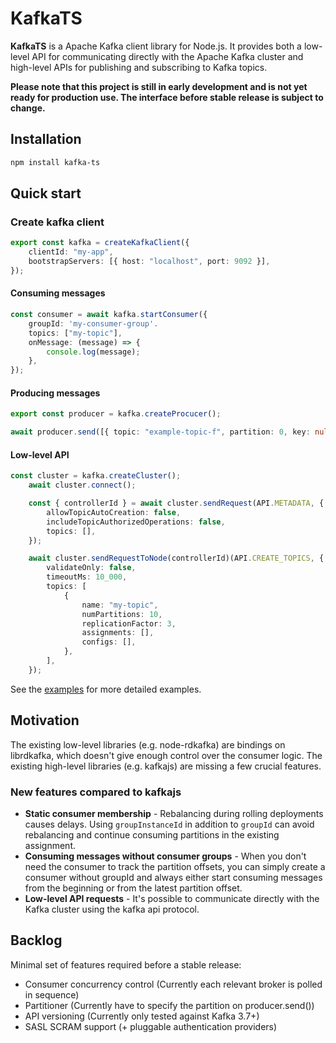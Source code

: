 # KafkaTS

**KafkaTS** is a Apache Kafka client library for Node.js. It provides both a low-level API for communicating directly with the Apache Kafka cluster and high-level APIs for publishing and subscribing to Kafka topics.

**Please note that this project is still in early development and is not yet ready for production use. The interface before stable release is subject to change.**

## Installation

```bash
npm install kafka-ts
```

## Quick start

### Create kafka client

```typescript
export const kafka = createKafkaClient({
    clientId: "my-app",
    bootstrapServers: [{ host: "localhost", port: 9092 }],
});
```

#### Consuming messages

```typescript
const consumer = await kafka.startConsumer({
    groupId: 'my-consumer-group'.
    topics: ["my-topic"],
    onMessage: (message) => {
        console.log(message);
    },
});
```

#### Producing messages

```typescript
export const producer = kafka.createProcucer();

await producer.send([{ topic: "example-topic-f", partition: 0, key: null, value: line }]);
```

#### Low-level API

```typescript
const cluster = kafka.createCluster();
    await cluster.connect();

    const { controllerId } = await cluster.sendRequest(API.METADATA, {
        allowTopicAutoCreation: false,
        includeTopicAuthorizedOperations: false,
        topics: [],
    });

    await cluster.sendRequestToNode(controllerId)(API.CREATE_TOPICS, {
        validateOnly: false,
        timeoutMs: 10_000,
        topics: [
            {
                name: "my-topic",
                numPartitions: 10,
                replicationFactor: 3,
                assignments: [],
                configs: [],
            },
        ],
    });
```

See the [examples](./examples) for more detailed examples.

## Motivation

The existing low-level libraries (e.g. node-rdkafka) are bindings on librdkafka, which doesn't give enough control over the consumer logic.
The existing high-level libraries (e.g. kafkajs) are missing a few crucial features.

### New features compared to kafkajs

* **Static consumer membership** - Rebalancing during rolling deployments causes delays. Using `groupInstanceId` in addition to `groupId` can avoid rebalancing and continue consuming partitions in the existing assignment.
* **Consuming messages without consumer groups** - When you don't need the consumer to track the partition offsets, you can simply create a consumer without groupId and always either start consuming messages from the beginning or from the latest partition offset.
* **Low-level API requests** - It's possible to communicate directly with the Kafka cluster using the kafka api protocol.

## Backlog

Minimal set of features required before a stable release:

- Consumer concurrency control (Currently each relevant broker is polled in sequence)
- Partitioner (Currently have to specify the partition on producer.send())
- API versioning (Currently only tested against Kafka 3.7+)
- SASL SCRAM support (+ pluggable authentication providers)
